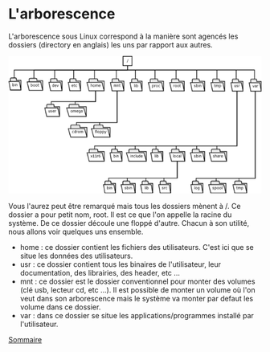 # L'arborescence

L'arborescence sous Linux correspond à la manière sont agencés les dossiers (directory en anglais) les uns par rapport aux autres.

![Arborescence d'un système GNU/Linux](../Images/arborescence.png)

Vous l'aurez peut être remarqué mais tous les dossiers mènent à /. Ce dossier a pour petit nom, root. Il est ce que l'on appelle la racine du système. De ce dossier découle une floppé d'autre. Chacun à son utilité, nous allons voir quelques uns ensemble.

* home : ce dossier contient les fichiers des utilisateurs. C'est ici que se situe les données des utilisateurs.
* usr : ce dossier contient tous les binaires de l'utilisateur, leur documentation, des librairies, des header, etc …
* mnt : ce dossier est le dossier conventionnel pour monter des volumes (clé usb, lecteur cd, etc …). Il est possible de monter un volume où l'on veut dans son arborescence mais le système va monter par defaut les volume dans ce dossier.
* var : dans ce dossier se situe les applications/programmes installé par l'utilisateur.


[Sommaire](../README.md)
